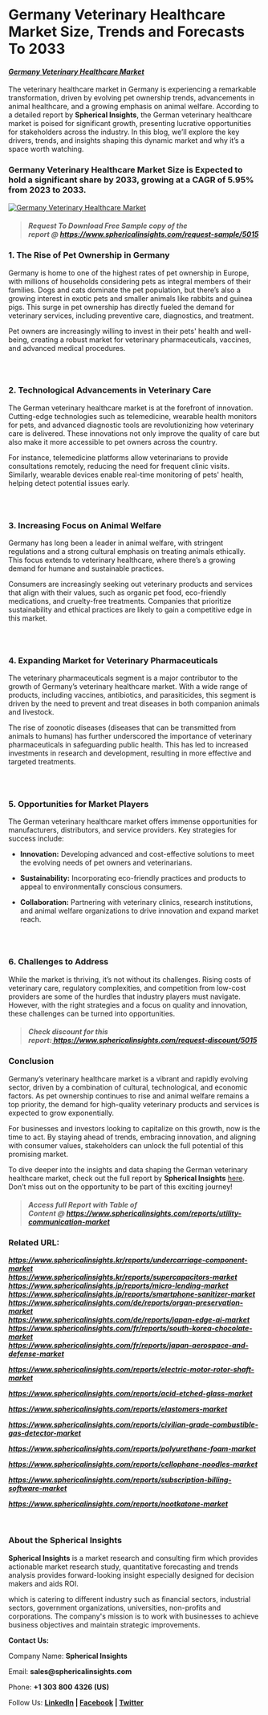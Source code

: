 <div dir="auto">
<div class="markdown-heading" dir="auto">
<h1 class="heading-element" dir="auto" tabindex="-1">Germany Veterinary Healthcare Market Size, Trends and Forecasts To 2033</h1>
<a id="user-content-germany-veterinary-healthcare-market-size-trends-and-forecasts-to-2033" class="anchor" href="https://github.com/Spatil0821/S-Blogs/blob/main/germany-veterinary-healthcare-market-size-trends-and-forecasts-to-2033.md#germany-veterinary-healthcare-market-size-trends-and-forecasts-to-2033"></a></div>
</div>
<div dir="auto">
<section id="user-content-section_0">
<div class="markdown-heading" dir="auto">
<h4 class="heading-element" dir="auto" tabindex="-1"><em><a href="https://www.sphericalinsights.com/reports/germany-veterinary-healthcare-market" target="_blank" rel="nofollow">Germany Veterinary Healthcare Market</a></em></h4>
<a id="user-content-germany-veterinary-healthcare-market" class="anchor" href="https://github.com/Spatil0821/S-Blogs/blob/main/germany-veterinary-healthcare-market-size-trends-and-forecasts-to-2033.md#germany-veterinary-healthcare-market"></a></div>
<p dir="auto">The veterinary healthcare market in Germany is experiencing a remarkable transformation, driven by evolving pet ownership trends, advancements in animal healthcare, and a growing emphasis on animal welfare. According to a detailed report by&nbsp;<strong>Spherical Insights</strong>, the German veterinary healthcare market is poised for significant growth, presenting lucrative opportunities for stakeholders across the industry. In this blog, we&rsquo;ll explore the key drivers, trends, and insights shaping this dynamic market and why it&rsquo;s a space worth watching.</p>
<div class="markdown-heading" dir="auto">
<h3 class="heading-element" dir="auto" tabindex="-1">Germany Veterinary Healthcare Market Size is Expected to hold a significant share by 2033, growing at a CAGR of 5.95% from 2023 to 2033. &nbsp;</h3>
<a id="user-content-germany-veterinary-healthcare-market-size-is-expected-to-hold-a-significant-share-by-2033-growing-at-a-cagr-of-595-from-2023-to-2033-" class="anchor" href="https://github.com/Spatil0821/S-Blogs/blob/main/germany-veterinary-healthcare-market-size-trends-and-forecasts-to-2033.md#germany-veterinary-healthcare-market-size-is-expected-to-hold-a-significant-share-by-2033-growing-at-a-cagr-of-595-from-2023-to-2033-"></a></div>
<p dir="auto"><a href="https://camo.githubusercontent.com/34b22f4200774c8345551484ecd860bc9527664725cda6aeef6e8ef401b07fc9/68747470733a2f2f7777772e73706865726963616c696e7369676874732e636f6d2f696d616765732f72642f6765726d616e792d7665746572696e6172792d6865616c7468636172652d6d61726b65742e706e67" target="_blank" rel="noopener noreferrer nofollow"><img src="https://camo.githubusercontent.com/34b22f4200774c8345551484ecd860bc9527664725cda6aeef6e8ef401b07fc9/68747470733a2f2f7777772e73706865726963616c696e7369676874732e636f6d2f696d616765732f72642f6765726d616e792d7665746572696e6172792d6865616c7468636172652d6d61726b65742e706e67" alt="Germany Veterinary Healthcare Market" data-canonical-src="https://www.sphericalinsights.com/images/rd/germany-veterinary-healthcare-market.png" /></a></p>
<blockquote>
<div class="markdown-heading" dir="auto">
<h4 class="heading-element" dir="auto" tabindex="-1"><em><strong>Request To Download Free Sample copy of the report&nbsp;@&nbsp;<a href="https://www.sphericalinsights.com/request-sample/5015" rel="nofollow">https://www.sphericalinsights.com/request-sample/5015</a></strong></em></h4>
<a id="user-content-request-to-download-free-sample-copy-of-the-reporthttpswwwsphericalinsightscomrequest-sample5015" class="anchor" href="https://github.com/Spatil0821/S-Blogs/blob/main/germany-veterinary-healthcare-market-size-trends-and-forecasts-to-2033.md#request-to-download-free-sample-copy-of-the-reporthttpswwwsphericalinsightscomrequest-sample5015"></a></div>
</blockquote>
<div class="markdown-heading" dir="auto">
<h3 class="heading-element" dir="auto" tabindex="-1"><strong>1. The Rise of Pet Ownership in Germany</strong></h3>
<a id="user-content-1-the-rise-of-pet-ownership-in-germany" class="anchor" href="https://github.com/Spatil0821/S-Blogs/blob/main/germany-veterinary-healthcare-market-size-trends-and-forecasts-to-2033.md#1-the-rise-of-pet-ownership-in-germany"></a></div>
<p dir="auto">Germany is home to one of the highest rates of pet ownership in Europe, with millions of households considering pets as integral members of their families. Dogs and cats dominate the pet population, but there&rsquo;s also a growing interest in exotic pets and smaller animals like rabbits and guinea pigs. This surge in pet ownership has directly fueled the demand for veterinary services, including preventive care, diagnostics, and treatment.</p>
<p dir="auto">Pet owners are increasingly willing to invest in their pets' health and well-being, creating a robust market for veterinary pharmaceuticals, vaccines, and advanced medical procedures.</p>
<div class="markdown-heading" dir="auto">
<h3 class="heading-element" dir="auto" tabindex="-1">&nbsp;</h3>
</div>
<div class="markdown-heading" dir="auto">
<h3 class="heading-element" dir="auto" tabindex="-1"><strong>2. Technological Advancements in Veterinary Care</strong></h3>
<a id="user-content-2-technological-advancements-in-veterinary-care" class="anchor" href="https://github.com/Spatil0821/S-Blogs/blob/main/germany-veterinary-healthcare-market-size-trends-and-forecasts-to-2033.md#2-technological-advancements-in-veterinary-care"></a></div>
<p dir="auto">The German veterinary healthcare market is at the forefront of innovation. Cutting-edge technologies such as telemedicine, wearable health monitors for pets, and advanced diagnostic tools are revolutionizing how veterinary care is delivered. These innovations not only improve the quality of care but also make it more accessible to pet owners across the country.</p>
<p dir="auto">For instance, telemedicine platforms allow veterinarians to provide consultations remotely, reducing the need for frequent clinic visits. Similarly, wearable devices enable real-time monitoring of pets' health, helping detect potential issues early.</p>
<div class="markdown-heading" dir="auto">
<h3 class="heading-element" dir="auto" tabindex="-1">&nbsp;</h3>
<a id="user-content--1" class="anchor" href="https://github.com/Spatil0821/S-Blogs/blob/main/germany-veterinary-healthcare-market-size-trends-and-forecasts-to-2033.md#-1"></a></div>
<div class="markdown-heading" dir="auto">
<h3 class="heading-element" dir="auto" tabindex="-1"><strong>3. Increasing Focus on Animal Welfare</strong></h3>
<a id="user-content-3-increasing-focus-on-animal-welfare" class="anchor" href="https://github.com/Spatil0821/S-Blogs/blob/main/germany-veterinary-healthcare-market-size-trends-and-forecasts-to-2033.md#3-increasing-focus-on-animal-welfare"></a></div>
<p dir="auto">Germany has long been a leader in animal welfare, with stringent regulations and a strong cultural emphasis on treating animals ethically. This focus extends to veterinary healthcare, where there&rsquo;s a growing demand for humane and sustainable practices.</p>
<p dir="auto">Consumers are increasingly seeking out veterinary products and services that align with their values, such as organic pet food, eco-friendly medications, and cruelty-free treatments. Companies that prioritize sustainability and ethical practices are likely to gain a competitive edge in this market.</p>
<div class="markdown-heading" dir="auto">
<h3 class="heading-element" dir="auto" tabindex="-1">&nbsp;</h3>
<a id="user-content--2" class="anchor" href="https://github.com/Spatil0821/S-Blogs/blob/main/germany-veterinary-healthcare-market-size-trends-and-forecasts-to-2033.md#-2"></a></div>
<div class="markdown-heading" dir="auto">
<h3 class="heading-element" dir="auto" tabindex="-1"><strong>4. Expanding Market for Veterinary Pharmaceuticals</strong></h3>
<a id="user-content-4-expanding-market-for-veterinary-pharmaceuticals" class="anchor" href="https://github.com/Spatil0821/S-Blogs/blob/main/germany-veterinary-healthcare-market-size-trends-and-forecasts-to-2033.md#4-expanding-market-for-veterinary-pharmaceuticals"></a></div>
<p dir="auto">The veterinary pharmaceuticals segment is a major contributor to the growth of Germany&rsquo;s veterinary healthcare market. With a wide range of products, including vaccines, antibiotics, and parasiticides, this segment is driven by the need to prevent and treat diseases in both companion animals and livestock.</p>
<p dir="auto">The rise of zoonotic diseases (diseases that can be transmitted from animals to humans) has further underscored the importance of veterinary pharmaceuticals in safeguarding public health. This has led to increased investments in research and development, resulting in more effective and targeted treatments.</p>
<div class="markdown-heading" dir="auto">
<h3 class="heading-element" dir="auto" tabindex="-1">&nbsp;</h3>
<a id="user-content--3" class="anchor" href="https://github.com/Spatil0821/S-Blogs/blob/main/germany-veterinary-healthcare-market-size-trends-and-forecasts-to-2033.md#-3"></a></div>
<div class="markdown-heading" dir="auto">
<h3 class="heading-element" dir="auto" tabindex="-1"><strong>5. Opportunities for Market Players</strong></h3>
<a id="user-content-5-opportunities-for-market-players" class="anchor" href="https://github.com/Spatil0821/S-Blogs/blob/main/germany-veterinary-healthcare-market-size-trends-and-forecasts-to-2033.md#5-opportunities-for-market-players"></a></div>
<p dir="auto">The German veterinary healthcare market offers immense opportunities for manufacturers, distributors, and service providers. Key strategies for success include:</p>
<ul dir="auto">
<li>
<p dir="auto"><strong>Innovation:</strong>&nbsp;Developing advanced and cost-effective solutions to meet the evolving needs of pet owners and veterinarians.</p>
</li>
<li>
<p dir="auto"><strong>Sustainability:</strong>&nbsp;Incorporating eco-friendly practices and products to appeal to environmentally conscious consumers.</p>
</li>
<li>
<p dir="auto"><strong>Collaboration:</strong>&nbsp;Partnering with veterinary clinics, research institutions, and animal welfare organizations to drive innovation and expand market reach.</p>
</li>
</ul>
<div class="markdown-heading" dir="auto">
<h3 class="heading-element" dir="auto" tabindex="-1">&nbsp;</h3>
<a id="user-content--4" class="anchor" href="https://github.com/Spatil0821/S-Blogs/blob/main/germany-veterinary-healthcare-market-size-trends-and-forecasts-to-2033.md#-4"></a></div>
<div class="markdown-heading" dir="auto">
<h3 class="heading-element" dir="auto" tabindex="-1"><strong>6. Challenges to Address</strong></h3>
<a id="user-content-6-challenges-to-address" class="anchor" href="https://github.com/Spatil0821/S-Blogs/blob/main/germany-veterinary-healthcare-market-size-trends-and-forecasts-to-2033.md#6-challenges-to-address"></a></div>
<p dir="auto">While the market is thriving, it&rsquo;s not without its challenges. Rising costs of veterinary care, regulatory complexities, and competition from low-cost providers are some of the hurdles that industry players must navigate. However, with the right strategies and a focus on quality and innovation, these challenges can be turned into opportunities.</p>
<blockquote>
<div class="markdown-heading" dir="auto">
<h4 class="heading-element" dir="auto" tabindex="-1"><strong><em>Check discount for this report:</em><a href="https://wordhtml.com/Check%20discount%20for%20this%20report:%20https://www.sphericalinsights.com/request-discount/5015" rel="nofollow">&nbsp;</a><em><a href="https://wordhtml.com/Check%20discount%20for%20this%20report:%20https://www.sphericalinsights.com/request-discount/5015" rel="nofollow">https://www.sphericalinsights.com/request-discount/5015</a></em></strong></h4>
<a id="user-content-check-discount-for-this-reporthttpswwwsphericalinsightscomrequest-discount5015" class="anchor" href="https://github.com/Spatil0821/S-Blogs/blob/main/germany-veterinary-healthcare-market-size-trends-and-forecasts-to-2033.md#check-discount-for-this-reporthttpswwwsphericalinsightscomrequest-discount5015"></a></div>
</blockquote>
<div class="markdown-heading" dir="auto">
<h3 class="heading-element" dir="auto" tabindex="-1"><strong>Conclusion</strong></h3>
<a id="user-content-conclusion" class="anchor" href="https://github.com/Spatil0821/S-Blogs/blob/main/germany-veterinary-healthcare-market-size-trends-and-forecasts-to-2033.md#conclusion"></a></div>
<p dir="auto">Germany&rsquo;s veterinary healthcare market is a vibrant and rapidly evolving sector, driven by a combination of cultural, technological, and economic factors. As pet ownership continues to rise and animal welfare remains a top priority, the demand for high-quality veterinary products and services is expected to grow exponentially.</p>
<p dir="auto">For businesses and investors looking to capitalize on this growth, now is the time to act. By staying ahead of trends, embracing innovation, and aligning with consumer values, stakeholders can unlock the full potential of this promising market.</p>
<p dir="auto">To dive deeper into the insights and data shaping the German veterinary healthcare market, check out the full report by&nbsp;<strong>Spherical Insights</strong>&nbsp;<a href="https://www.sphericalinsights.com/reports/germany-veterinary-healthcare-market" rel="nofollow">here</a>. Don&rsquo;t miss out on the opportunity to be part of this exciting journey!</p>
<blockquote>
<div class="markdown-heading" dir="auto">
<h4 class="heading-element" dir="auto" tabindex="-1"><em><strong>Access full Report with Table of Content&nbsp;@&nbsp;<a href="https://wordhtml.com/Access%20full%20Report%20with%20Table%20of%20Content%20@%20https://www.sphericalinsights.com/reports/utility-communication-market" rel="nofollow">https://www.sphericalinsights.com/reports/utility-communication-market</a></strong></em></h4>
<a id="user-content-access-full-report-with-table-of-contenthttpswwwsphericalinsightscomreportsutility-communication-market" class="anchor" href="https://github.com/Spatil0821/S-Blogs/blob/main/germany-veterinary-healthcare-market-size-trends-and-forecasts-to-2033.md#access-full-report-with-table-of-contenthttpswwwsphericalinsightscomreportsutility-communication-market"></a></div>
</blockquote>
<div class="markdown-heading" dir="auto">
<h3 class="heading-element" dir="auto" tabindex="-1"><strong>Related URL:</strong></h3>
<a id="user-content-related-url" class="anchor" href="https://github.com/Spatil0821/S-Blogs/blob/main/germany-veterinary-healthcare-market-size-trends-and-forecasts-to-2033.md#related-url"></a></div>
<p dir="auto"><strong><em><a href="https://www.sphericalinsights.kr/reports/undercarriage-component-market" rel="nofollow">https://www.sphericalinsights.kr/reports/undercarriage-component-market</a></em></strong><br /><a href="https://www.sphericalinsights.kr/reports/supercapacitors-market" rel="nofollow"><strong><em>https://www.sphericalinsights.kr/reports/supercapacitors-market</em></strong></a><br /><a href="https://www.sphericalinsights.jp/reports/micro-lending-market" rel="nofollow"><strong><em>https://www.sphericalinsights.jp/reports/micro-lending-market</em></strong></a><br /><a href="https://www.sphericalinsights.jp/reports/smartphone-sanitizer-market" rel="nofollow"><strong><em>https://www.sphericalinsights.jp/reports/smartphone-sanitizer-market</em></strong></a><br /><a href="https://www.sphericalinsights.com/de/reports/organ-preservation-market" rel="nofollow"><strong><em>https://www.sphericalinsights.com/de/reports/organ-preservation-market</em></strong></a><br /><strong><em><a href="https://www.sphericalinsights.com/de/reports/japan-edge-ai-market" rel="nofollow">https://www.sphericalinsights.com/de/reports/japan-edge-ai-market</a></em></strong><br /><strong><em><a href="https://www.sphericalinsights.com/fr/reports/south-korea-chocolate-market" rel="nofollow">https://www.sphericalinsights.com/fr/reports/south-korea-chocolate-market</a></em></strong><br /><a href="https://www.sphericalinsights.com/fr/reports/japan-aerospace-and-defense-market" rel="nofollow"><strong><em>https://www.sphericalinsights.com/fr/reports/japan-aerospace-and-defense-market</em></strong></a></p>
<p dir="auto"><strong><em><a href="https://www.sphericalinsights.com/reports/electric-motor-rotor-shaft-market" rel="nofollow">https://www.sphericalinsights.com/reports/electric-motor-rotor-shaft-market</a></em></strong></p>
<p dir="auto"><strong><em><a href="https://www.sphericalinsights.com/reports/acid-etched-glass-market" rel="nofollow">https://www.sphericalinsights.com/reports/acid-etched-glass-market</a>&nbsp;</em></strong></p>
<p dir="auto"><strong><em><a href="https://www.sphericalinsights.com/reports/elastomers-market" rel="nofollow">https://www.sphericalinsights.com/reports/elastomers-market</a></em></strong></p>
<p dir="auto"><strong><em><a href="https://www.sphericalinsights.com/reports/civilian-grade-combustible-gas-detector-market" rel="nofollow">https://www.sphericalinsights.com/reports/civilian-grade-combustible-gas-detector-market</a></em></strong></p>
<p dir="auto"><strong><em><a href="https://www.sphericalinsights.com/reports/polyurethane-foam-market" rel="nofollow">https://www.sphericalinsights.com/reports/polyurethane-foam-market</a></em></strong></p>
<p dir="auto"><strong><em><a href="https://www.sphericalinsights.com/reports/cellophane-noodles-market" rel="nofollow">https://www.sphericalinsights.com/reports/cellophane-noodles-market</a></em></strong></p>
<p dir="auto"><strong><em><a href="https://www.sphericalinsights.com/reports/subscription-billing-software-market" rel="nofollow">https://www.sphericalinsights.com/reports/subscription-billing-software-market</a></em></strong></p>
<p dir="auto"><strong><em><a href="https://www.sphericalinsights.com/reports/nootkatone-market" rel="nofollow">https://www.sphericalinsights.com/reports/nootkatone-market</a></em></strong></p>
<p dir="auto">&nbsp;</p>
<div class="markdown-heading" dir="auto">
<h3 class="heading-element" dir="auto" tabindex="-1"><strong>About the Spherical Insights</strong></h3>
<a id="user-content-about-the-spherical-insights" class="anchor" href="https://github.com/Spatil0821/S-Blogs/blob/main/germany-veterinary-healthcare-market-size-trends-and-forecasts-to-2033.md#about-the-spherical-insights"></a></div>
<p dir="auto"><strong>Spherical Insights</strong>&nbsp;is a market research and consulting firm which provides actionable market research study, quantitative forecasting and trends analysis provides forward-looking insight especially designed for decision makers and aids ROI.</p>
<p dir="auto">which is catering to different industry such as financial sectors, industrial sectors, government organizations, universities, non-profits and corporations. The company's mission is to work with businesses to achieve business objectives and maintain strategic improvements.</p>
<p dir="auto"><strong>Contact Us:</strong></p>
<p dir="auto">Company Name:&nbsp;<strong>Spherical Insights</strong></p>
<p dir="auto">Email:&nbsp;<strong>sales@sphericalinsights.com</strong></p>
<p dir="auto">Phone:&nbsp;<strong>+1 303 800 4326 (US)</strong></p>
<p dir="auto">Follow Us:&nbsp;<strong><a href="https://www.linkedin.com/company/spherical-insight/" rel="nofollow">LinkedIn</a>&nbsp;|&nbsp;<a href="https://www.facebook.com/sphericalinsights22" rel="nofollow">Facebook</a>&nbsp;|&nbsp;<a href="https://twitter.com/SInsights_US" rel="nofollow">Twitter</a></strong></p>
</section>
</div>
